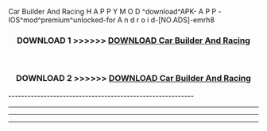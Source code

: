  Car Builder And Racing  H A P P Y M O D ^download^APK- A P P -IOS^mod^premium^unlocked-for A n d r o i d-[NO.ADS]-emrh8



<div align="center">

<h3>DOWNLOAD 1 >>>>>> <a href="https://en-mod.web.app/?en= Car Builder And Racing ">DOWNLOAD Car Builder And Racing  </a></h3><br>

<h3>DOWNLOAD 2 >>>>>> <a href="https://en-mod.web.app/?en= Car Builder And Racing ">DOWNLOAD Car Builder And Racing  </a></h3>

</div>
----------------------------------------------------------

----------------------------------------------------------

----------------------------------------------------------

----------------------------------------------------------



